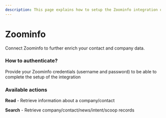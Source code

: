 ```yaml
---
description: This page explains how to setup the Zoominfo integration on Cargo.
---
```


# Zoominfo

Connect Zoominfo to further enrich your contact and company data.



### How to authenticate?

Provide your Zoominfo credentials (username and password) to be able to complete the setup of the integration&#x20;



### Available actions

**Read** - Retrieve information about a company/contact

**Search** - Retrieve company/contact/news/intent/scoop records
